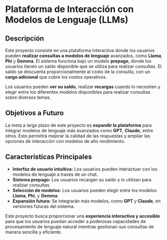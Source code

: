 # **Plataforma de Interacción con Modelos de Lenguaje (LLMs)**

## **Descripción**

Este proyecto consiste en una plataforma interactiva donde los usuarios pueden **realizar consultas a modelos de lenguaje** avanzados, como **Llama**, **Phi** y **Gemma**. El sistema funciona bajo un modelo **prepago**, donde los usuarios tienen un saldo disponible que se utiliza para realizar consultas. El saldo se descuenta proporcionalmente al costo de la consulta, con un **cargo adicional** que cubre los costos operativos.

Los usuarios pueden **ver su saldo**, realizar **recargas** cuando lo necesiten y elegir entre los diferentes modelos disponibles para realizar consultas sobre diversos temas.

## **Objetivos a Futuro**

La meta a largo plazo de este proyecto es **expandir la plataforma** para integrar modelos de lenguaje más avanzados como **GPT**, **Claude**, entre otros. Esto permitirá mejorar la calidad de las respuestas y ampliar las opciones de interacción con modelos de alto rendimiento.

## **Características Principales**

* **Interfaz de usuario intuitiva:** Los usuarios pueden interactuar con los modelos de lenguaje a través de un chat.
* **Sistema prepago:** Los usuarios recargan su saldo y lo utilizan para realizar consultas.
* **Selección de modelos:** Los usuarios pueden elegir entre los modelos **Llama**, **Phi**, y **Gemma**.
* **Expansión futura:** Se integrarán más modelos, como **GPT** y **Claude**, en versiones futuras del sistema.

Este proyecto busca proporcionar una **experiencia interactiva y accesible** para que los usuarios puedan acceder a poderosas capacidades de procesamiento de lenguaje natural mientras gestionan sus consultas de manera sencilla y eficiente.
